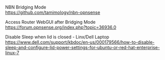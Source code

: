 NBN Bridging Mode<br>
https://github.com/tamimology/nbn-opnsense

Access Router WebGUI after Bridging Mode<br>
https://forum.opnsense.org/index.php?topic=36936.0

Disable Sleep when lid is closed - Linx/Dell Laptop<br>
https://www.dell.com/support/kbdoc/en-us/000179566/how-to-disable-sleep-and-configure-lid-power-settings-for-ubuntu-or-red-hat-enterprise-linux-7
